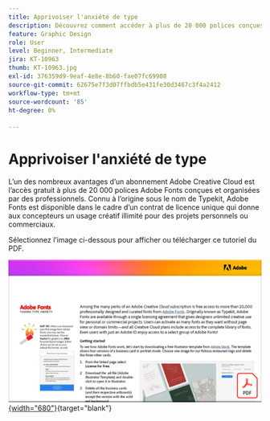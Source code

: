 ```yaml
---
title: Apprivoiser l'anxiété de type
description: Découvrez comment accéder à plus de 20 000 polices conçues par des professionnels et les utiliser en Creative Cloud
feature: Graphic Design
role: User
level: Beginner, Intermediate
jira: KT-10963
thumb: KT-10963.jpg
exl-id: 376359d9-9eaf-4e8e-8b60-fae07fc69908
source-git-commit: 62675e7f3d07ffbdb5e431fe30d3467c3f4a2412
workflow-type: tm+mt
source-wordcount: '85'
ht-degree: 0%

---
```


# Apprivoiser l&#39;anxiété de type

L’un des nombreux avantages d’un abonnement Adobe Creative Cloud est l’accès gratuit à plus de 20 000 polices Adobe Fonts conçues et organisées par des professionnels. Connu à l’origine sous le nom de Typekit, Adobe Fonts est disponible dans le cadre d’un contrat de licence unique qui donne aux concepteurs un usage créatif illimité pour des projets personnels ou commerciaux.

Sélectionnez l’image ci-dessous pour afficher ou télécharger ce tutoriel du PDF.

[![Image de la première page du tutoriel](assets/TamingTypeAnxiety.png){width="680"}](assets/Adobe-Fonts-Taming-Font-Anxiety.pdf){target="blank"}
